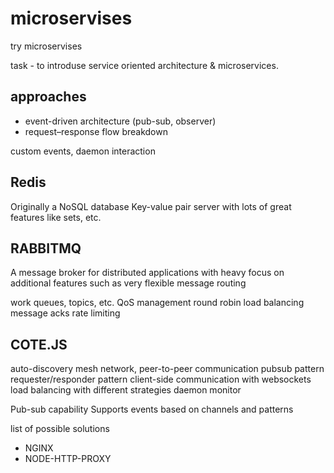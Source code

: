 # microservises
try microservises

task - to introduse service oriented architecture & microservices.

## approaches
- event-driven architecture (pub-sub, observer)
- request–response flow breakdown

custom events, daemon interaction

## Redis
Originally a NoSQL database
Key-value pair server with lots of great features like sets, etc.

## RABBITMQ
A message broker for distributed applications with heavy focus on additional features such as very flexible message routing

work queues, topics, etc.
QoS management
round robin load balancing
message acks
rate limiting

## COTE.JS
auto-discovery
mesh network, peer-to-peer communication
pubsub pattern
requester/responder pattern
client-side communication with websockets
load balancing with different strategies
daemon monitor



Pub-sub capability
Supports events based on channels and patterns

list of possible solutions
- NGINX
- NODE-HTTP-PROXY
